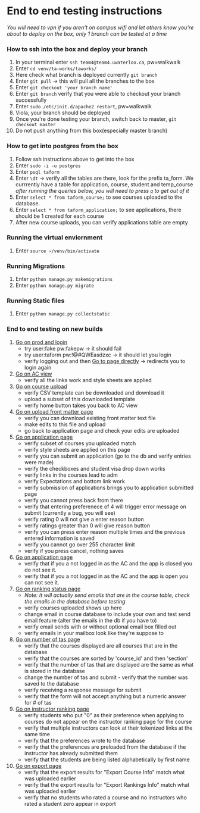 # End to end testing instructions

_You will need to vpn if you aren't on campus wifi and let others know you're about to deploy on the box, only 1 branch can be tested at a time_

### How to ssh into the box and deploy your branch
1. In your terminal enter `ssh team4@team4.uwaterloo.ca`, pw=walkwalk
2. Enter `cd venv/ta-works/taworks/`
3. Here check what branch is deployed currently `git branch`
4. Enter `git pull` -> this will pull all the branches to the box
5. Enter `git checkout 'your branch name'`
6. Enter `git branch` verify that you were able to checkout your branch successfully
7. Enter `sudo /etc/init.d/apache2 restart`, pw=walkwalk
8. Viola, your branch should be deployed
9. Once you're done testing your branch, switch back to master, `git checkout master`
10. Do not push anything from this box(especially master branch) 

### How to get into postgres from the box
1. Follow ssh instructions above to get into the box
2. Enter `sudo -i -u postgres`
3. Enter `psql taform`
4. Enter `\dt` -> verify all the tables are there, look for the prefix ta_form. We currrently have a table for application, course, student and temp_course
_after running the queries below, you will need to press `q` to get out of it_
5. Enter `select * from taform_course;` to see courses uploaded to the database.
6. Enter `select * from taform_application;` to see applications, there should be 1 created for each course
7. After new course uploads, you can verify applications table are empty

### Running the virtual enviornment
1. Enter `source ~/venv/bin/activate`

### Running Migrations
1. Enter `python manage.py makemigrations`
2. Enter `python manage.py migrate`

### Running Static files
1. Enter `python manage.py collectstatic`

### End to end testing on new builds
1. [Go on prod and login](https://team4.uwaterloo.ca/login/)
   * try user:fake pw:fakepw -> it should fail
   * try user:taform pw:!@#QWEasdzxc -> it should let you login
   * verify logging out and then [Go to page directly](https://team4.uwaterloo.ca/taform/home.html) -> redirects you to login again
2. [Go on AC view](https://team4.uwaterloo.ca/taform/home.html)
   * verify all the links work and style sheets are applied
3. [Go on course upload](https://team4.uwaterloo.ca/taform/taform/course_list.html)
    * verify CSV template can be downloaded and download it
    * upload a subset of this downloaded template
    * verify home button takes you back to AC view
4. [Go on upload front matter page](https://team4.uwaterloo.ca/taform/upload_front_matter.html)
    * verify you can download existing front matter text file
    * make edits to this file and upload
    * go back to application page and check your edits are uploaded
5. [Go on application page](https://team4.uwaterloo.ca/taform/application.html)
    * verify subset of courses you uploaded match
    * verify style sheets are applied on this page
    * verify you can submit an application (go to the db and verify entries were made)
    * verify the checkboxes and student visa drop down works
    * verify links in the courses lead to adm
    * verify Expectations and bottom link work
    * verify submission of applications brings you to application submitted page
    * verify you cannot press back from there
    * verify that entering preferenece of 4 will trigger error message on submit (currently a bug, you will see)
    * verify rating 0 will not give a enter reason button
    * verify ratings greater than 0 will give reason button
    * verify you can press enter reason multiple times and the previous entered information is saved
    * verify you cannot go over 255 character limit
    * verify if you press cancel, nothing saves
6. [Go on application page](https://team4.uwaterloo.ca/taform/application.html)
    * verify that if you a not logged in as the AC and the app is closed you do not see it.
    * verify that if you a not logged in as the AC and the app is open you can not see it.
7. [Go on ranking status page](https://team4.uwaterloo.ca/taform/ranking_status.html)
    * _Note: It will actually send emails that are in the course table, check the emails in the database before testing_
    * verify courses uploaded shows up here
    * change email in course database to include your own and test send email feature (alter the emails in the db if you have to)
    * verify email sends with or without optional email box filled out
    * verify emails in your mailbox look like they're suppose to
8. [Go on number of tas page](https://team4.uwaterloo.ca/taform/number_tas.html)
    * verify that the courses displayed are all courses that are in the database
    * verify that the courses are sorted by 'course_id' and then 'section'
    * verify that the number of tas that are displayed are the same as what is stored in the database
    * change the number of tas and submit - verify that the number was saved to the database
    * verify receiving a response message for submit
    * verify that the form will not accept anything but a numeric answer for # of tas
9. [Go on instructor ranking page](https://team4.uwaterloo.ca/taform/instructor/728848679E284498A8C7D2E2C4/)
    * verify students who put "0" as their preference when applying to courses do not appear on the instructor ranking page for the course
    * verify that multiple instructors can look at their tokenized links at the same time
    * verify that the preferences wrote to the database
    * verify that the preferences are preloaded from the database if the instructor has already submitted them
    * verify that the students are being listed alphabetically by first name 
10. [Go on export page](https://team4.uwaterloo.ca/taform/export.html)
    * verify that the export results for "Export Course Info" match what was uploaded earlier
    * verify that the export results for "Export Rankings Info" match what was uploaded earlier
    * verify that no students who rated a course and no instructors who rated a student zero appear in export
